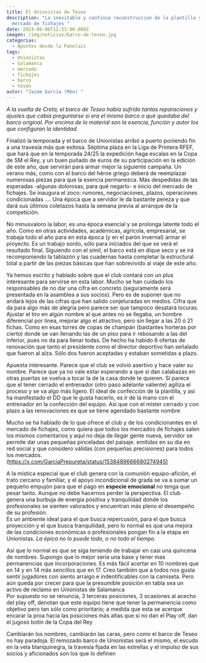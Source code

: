 ```yaml
---
title: El Unionistas de Teseo
description: "La inevitable y continua reconstruccion de la plantilla y el
  mercado de fichajes "
date: 2024-06-06T12:53:00.000Z
imagen: /img/noticias/barco-de-teseo.jpg
categorias:
  - Apuntes desde la Panelais
tags:
  - Unionistas
  - Salamanca
  - mercado
  - fichajes
  - barco
  - teseo
autor: "Jaime García (Món) "
---
```

*A la vuelta de Creta, el barco de Teseo había sufrido tantas reparaciones y ajustes que cabía preguntarse si era el mismo barco o qué quedaba del barco original. Por encima de lo material son la esencia, función y autor los que configuran la identidad.* 

Finalizó la temporada y el barco de Unionistas arribó a puerto poniendo fin a una travesía más que exitosa. Séptima plaza en la Liga de Primera RFEF, que hará que en la temporada 24/25 la expedición haga escalas en la Copa de SM el Rey, y un buen puñado de euros de su participación en la edición de este año, que servirán para armar mejor la siguiente campaña. Un verano más, como con el barco del héroe griego deberá de reemplazar numerosas piezas para que la esencia permanezca. Más despedidas de las esperadas -algunas dolorosas, para qué negarlo- e inicio del mercado de fichajes. Se inaugura el zoco: rumores, negociaciones, plazos, operaciones condicionadas .... Una época que a servidor le da bastante pereza y que dará sus últimos coletazos hasta la semana previa al arranque de la competición.

No minusvaloro la labor, es una época esencial y se prolonga latente todo el año. Como en otras actividades, académicas, agrícola, empresarial, se trabaja todo el año para en esta época (y en el parón invernal) armar el proyecto. Es un trabajo sordo, sólo para iniciados del que se verá el resultado final. Siguiendo con el símil, el barco está en dique seco y se irá recomponiendo la tablazón y las cuadernas hasta completar la estructural total a partir de las piezas básicas que han sobrevivido al viaje de este año. 

Ya hemos escrito y hablado sobre que el club contará con un plus interesante para servirse en esta labor. Mucho se han cuidado los responsables de no dar una cifra en concreto (seguramente será presentada en la asamblea a sus socios). Pero es de suponer que no andará lejos de las cifras que han salido conjeturadas en medios. Cifra que da para algo más de alegría pero parece ser que tampoco desatará locuras. Ajustar el tiro en algún nombre al que antes no se llegaba, un hombre diferencial por línea, mejorar algo el atractivo, pero sin llegar a las 20 ó 21 fichas. Como en esas torres de copas de champán (bastantes horteras por cierto) donde se van llenando las de un piso para ir rebosando a las del inferior, pues no da para llenar todas. De hecho ha habido 6 ofertas de renovación que tanto el presidente como el director deportivo han señalado que fueron al alza. Sólo dos fueron aceptadas y estaban sometidas a plazo. 

Apuesta interesante. Parece que el club se volvió asertivo y hace valer su nombre.  Parece que ya no vale estar esperando a que si dan calabazas en otras puertas se vuelva a tocar la de la casa donde te quieren. Sí parece que el tener cerrado el entrenador (otro paso adelante valiente) agiliza el proceso y se va algo más ligero. El ideal de confección de la plantilla, y así ha manifestado el DD que le gusta hacerlo, es ir de la mano con el entrenador en la confección del equipo. Así que con el mister cerrado y con plazo a las renovaciones es que se tiene agendado bastante nombre 

Mucho se ha hablado de lo que ofrece el club y de los condicionantes en el mercado de fichajes, como quiera que todos los mercados de fichajes salen los mismos comentarios y aquí no deja de llegar gente nueva, servidor se permite dar unas pequeñas pinceladas del paisaje. emitidas en su dia en red social y que considero válidas (con pequeñas precisiones) para todos los mercados. ([https://x.com/GarciaPrepureta/status/1538489666680274945)](https://x.com/GarciaPrepureta/status/1538489666680274945)

A la mística especial que el club genera con la comunión equipo-afición, el trato cercano y familiar, y el apoyo incondicional de grada se va a sumar un pequeño empujón para que el pago en **especie emocional** no tenga que pesar tanto. Aunque no debe hacernos perder la perspectiva. El club genera una burbuja de energía pòsitiva y tranquilidad donde los profesionales se sienten valorados y encuentran más pleno el desempeño de su profesión.\
Es un ambiente ideal para el que busca repercusión, para el que busca proyección y el que busca tranquilidad, pero lo normal es que una mejora de las condiciones económicas o profesionales pongan fin a la etapa en Unionistas. *La épica no lo puede todo, o no todo el tiempo.*  

Así que lo normal es que se siga teniendo de trabajar en casi una quincena de nombres. Supongo que lo mejor sería una base y tener mas permanencias que incorporaciones. Es más fácil acertar en 10 nombres que en 14 y en 14 más sencillos que en 17. Creo también que a todos nos gusta sentir jugadores con siento arraigo e indentificables con la camiseta. Pero aún queda por crecer para que la presumible posición en tabla sea un activo de reclamo en Unionistas de Salamanca \
Por supuesto no se renuncia, 3 terceras posiciones, 3 ocasiones al acecho del play off, denotan que este equipo tiene que tener la permanencia como objetivo pero tan sólo como prioritario;  a medida que esta se acerque encarar la proa hacia las posiciones más altas que si no dan el Play off, dan el jugoso botín de la Copa del Rey 

Cambiarán los nombres, cambiarán las caras, pero como el barco de Teseo no hay paradoja. El remozado barco de Unionistas será el mismo, el escudo en la vela blanquinegra, la travesía fijada en las estrellas y el impulso de sus socios y aficionados son los que lo definen [](https://x.com/GarciaPrepureta/status/1538489666680274945)[](https://x.com/GarciaPrepureta/status/1538489666680274945)

[](https://x.com/GarciaPrepureta/status/1538489666680274945)

